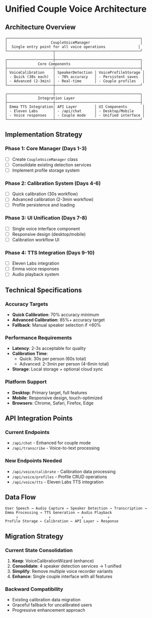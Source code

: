 # Unified Couple Voice Architecture

## Architecture Overview

```
┌─────────────────────────────────────────────────────────────┐
│                    CoupleVoiceManager                       │
│  Single entry point for all voice operations               │
└─────────────────────┬───────────────────────────────────────┘
                      │
┌─────────────────────┼───────────────────────────────────────┐
│              Core Components                                │
├─────────────────────┼───────────────────────────────────────┤
│ VoiceCalibration    │ SpeakerDetection │ VoiceProfileStorage │
│ - Quick (30s each)  │ - 70% accuracy   │ - Persistent saves  │
│ - Advanced (2-3min) │ - Real-time      │ - Couple profiles   │
└─────────────────────┼───────────────────────────────────────┘
                      │
┌─────────────────────┼───────────────────────────────────────┐
│              Integration Layer                              │
├─────────────────────┼───────────────────────────────────────┤
│ Emma TTS Integration│ API Layer        │ UI Components       │
│ - Eleven Labs       │ - /api/chat      │ - Desktop/Mobile    │
│ - Voice responses   │ - Couple mode    │ - Unified interface │
└─────────────────────┴───────────────────────────────────────┘
```

## Implementation Strategy

### Phase 1: Core Manager (Days 1-3)
- [ ] Create `CoupleVoiceManager` class
- [ ] Consolidate existing detection services
- [ ] Implement profile storage system

### Phase 2: Calibration System (Days 4-6)
- [ ] Quick calibration (30s workflow)
- [ ] Advanced calibration (2-3min workflow)
- [ ] Profile persistence and loading

### Phase 3: UI Unification (Days 7-8)
- [ ] Single voice interface component
- [ ] Responsive design (desktop/mobile)
- [ ] Calibration workflow UI

### Phase 4: TTS Integration (Days 9-10)
- [ ] Eleven Labs integration
- [ ] Emma voice responses
- [ ] Audio playback system

## Technical Specifications

### Accuracy Targets
- **Quick Calibration**: 70% accuracy minimum
- **Advanced Calibration**: 85%+ accuracy target
- **Fallback**: Manual speaker selection if <60%

### Performance Requirements
- **Latency**: 2-3s acceptable for quality
- **Calibration Time**: 
  - Quick: 30s per person (60s total)
  - Advanced: 2-3min per person (4-6min total)
- **Storage**: Local storage + optional cloud sync

### Platform Support
- **Desktop**: Primary target, full features
- **Mobile**: Responsive design, touch-optimized
- **Browsers**: Chrome, Safari, Firefox, Edge

## API Integration Points

### Current Endpoints
- `/api/chat` - Enhanced for couple mode
- `/api/transcribe` - Voice-to-text processing

### New Endpoints Needed
- `/api/voice/calibrate` - Calibration data processing
- `/api/voice/profiles` - Profile CRUD operations
- `/api/voice/tts` - Eleven Labs TTS integration

## Data Flow

```
User Speech → Audio Capture → Speaker Detection → Transcription → 
Emma Processing → TTS Generation → Audio Playback
     ↓              ↓              ↓           ↓
Profile Storage ← Calibration ← API Layer ← Response
```

## Migration Strategy

### Current State Consolidation
1. **Keep**: VoiceCalibrationWizard (enhance)
2. **Consolidate**: 4 speaker detection services → 1 unified
3. **Simplify**: Remove multiple voice recorder variants
4. **Enhance**: Single couple interface with all features

### Backward Compatibility
- Existing calibration data migration
- Graceful fallback for uncalibrated users
- Progressive enhancement approach